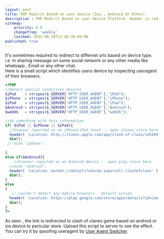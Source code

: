 ```yaml
---
layout: post
title: PHP Redirct Based on user device (Ios , Android Or Other)
description : PHP Redirct Based on user device Platform. Header is redirected to specified URL based on Specific device type like ios , android or other.
sitemap:
    priority: 0.9
    changefreq: 'weekly'
    lastmod: 2015-08-10T12:49:30-05:00
published: true
---
```


It's sometimes required to redirect to differnet urls based on device type. 
<br/>i.e. In sharing message on some social network or any other media like whatsapp , Email or any other chat.<br/>
Here is a small script which identifies users device by inspecting useragent of their browsers.

```PHP
<?PHP
//Detect special conditions devices
$iPod    = stripos($_SERVER['HTTP_USER_AGENT'],"iPod");
$iPhone  = stripos($_SERVER['HTTP_USER_AGENT'],"iPhone");
$iPad    = stripos($_SERVER['HTTP_USER_AGENT'],"iPad");
$Android = stripos($_SERVER['HTTP_USER_AGENT'],"Android");
$webOS   = stripos($_SERVER['HTTP_USER_AGENT'],"webOS");

//do something with this information
if( $iPod || $iPhone || $iPad){
  //browser reported as an iPhone/iPod touch -- open itunes store here
  header( 'Location: http://itunes.apple.com/app/clash-of-clans/id529479190?mt=8' );
  die();
 // echo "iphone";
  
}
else if($Android){
    //browser reported as an Android device -- open play store here
  //echo "android";
  header( 'Location: market://details?id=com.supercell.clashofclans' );
  die();
}
else
{
   // couldn't detect any mobile browsers - Default action 
  header( 'Location: https://play.google.com/store/apps/details?id=com.supercell.clashofclans&hl=ene' );
  die();
}
?>
```

As seen , the link is redirected to clash of clanes game based on android or ios device to pericular store.
Upload this script to server to see the effect. You can try it by spoofing useragent by [User Agent Switcher](https://www.google.co.in/search?q=user+agent+switcher&oq=user+agent+switcher).
